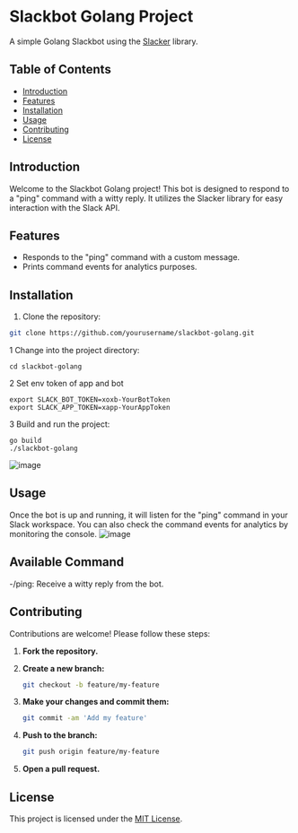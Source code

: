 # Slackbot Golang Project

A simple Golang Slackbot using the [Slacker](https://github.com/shomali11/slacker) library.

## Table of Contents

- [Introduction](#introduction)
- [Features](#features)
- [Installation](#installation)
- [Usage](#usage)
- [Contributing](#contributing)
- [License](#license)

## Introduction

Welcome to the Slackbot Golang project! This bot is designed to respond to a "ping" command with a witty reply. It utilizes the Slacker library for easy interaction with the Slack API.

## Features

- Responds to the "ping" command with a custom message.
- Prints command events for analytics purposes.

## Installation

1. Clone the repository:

```bash
git clone https://github.com/yourusername/slackbot-golang.git
```
1 Change into the project directory:
```
cd slackbot-golang
```
2 Set env token of app and bot
```
export SLACK_BOT_TOKEN=xoxb-YourBotToken
export SLACK_APP_TOKEN=xapp-YourAppToken
```
3 Build and run the project:
```
go build
./slackbot-golang
```
![image](https://github.com/AnkurKumarShukla/Golang-slack-bot/assets/80956033/62678a41-3672-4082-aed7-f58830c8c331)

## Usage
Once the bot is up and running, it will listen for the "ping" command in your Slack workspace. You can also check the command events for analytics by monitoring the console.
![image](https://github.com/AnkurKumarShukla/Golang-slack-bot/assets/80956033/f9ddcd0d-c779-44ff-8050-728285c6fbbc)

## Available Command
  -/ping: Receive a witty reply from the bot.

## Contributing

Contributions are welcome! Please follow these steps:

1. **Fork the repository.**

2. **Create a new branch:**

    ```bash
    git checkout -b feature/my-feature
    ```

3. **Make your changes and commit them:**

    ```bash
    git commit -am 'Add my feature'
    ```

4. **Push to the branch:**

    ```bash
    git push origin feature/my-feature
    ```

5. **Open a pull request.**

## License

This project is licensed under the [MIT License](LICENSE).






